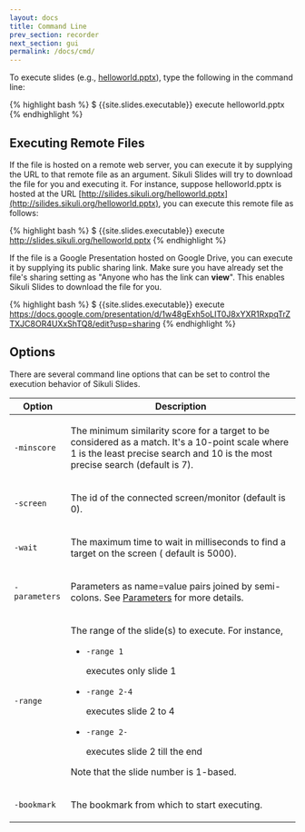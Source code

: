 ```yaml
---
layout: docs
title: Command Line
prev_section: recorder
next_section: gui
permalink: /docs/cmd/
---
```


To execute slides (e.g., [helloworld.pptx](/pptx/helloworld.pptx)), type the following in the command line:

{% highlight bash %}
$ {{site.slides.executable}} execute helloworld.pptx 
{% endhighlight %}

## Executing Remote Files

If the file is hosted on a remote web server, you can execute it by supplying the URL to that remote file as an argument. Sikuli Slides will try to download the file for you and executing it. For instance, suppose helloworld.pptx is hosted at the URL  [http://silides.sikuli.org/helloworld.pptx](http://silides.sikuli.org/helloworld.pptx), you can execute this remote file as follows:

{% highlight bash %}
$ {{site.slides.executable}} execute http://slides.sikuli.org/helloworld.pptx 
{% endhighlight %}

If the file is a Google Presentation hosted on Google Drive, you can execute it by supplying its public sharing link. Make sure you have already set the file's sharing setting as "Anyone who has the link can **view**". This enables Sikuli Slides to download the file for you.

{% highlight bash %}
$ {{site.slides.executable}} execute https://docs.google.com/presentation/d/1w48gExh5oLIT0J8xYXR1RxpqTrZTXJC8OR4UXxShTQ8/edit?usp=sharing
{% endhighlight %}


## Options

There are several command line options that can be set to control the execution behavior of Sikuli Slides.

<table>
  <thead>
    <tr>
      <th>Option</th>
      <th>Description</th>
    </tr>
  </thead>
  <tbody>
    <tr>
      <td><p><code>-minscore</code></p></td>
      <td><p>The minimum similarity score for a target to be considered as a match. 
	It's a 10-point scale where 1 is the least precise search and 10 is the most precise search (default is 7).</p></td>
    </tr>
    <tr>
      <td><p><code>-screen</code></p></td>
      <td><p>The id of the connected screen/monitor (default is 0).</p></td>
    </tr>
    <tr>
      <td><p><code>-wait</code></p></td>
      <td><p>The maximum time to wait in milliseconds to find a target on the screen ( 
                              default is 5000).</p></td>
    </tr>
    <tr>
      <td><p><code>-parameters</code></p></td>
      <td><p>Parameters as name=value pairs joined by semi-colons. See 
                              <a href="/docs/parameters/">Parameters</a> for more details.</p></td>
    </tr>
    <tr>
      <td><p><code>-range</code></p></td>
      <td><p>The range of the slide(s) to execute. For instance,</p>
	<ul>
		<li><code>-range 1</code><p> executes only slide 1</p></li>
		<li><code>-range 2-4</code><p> executes slide 2 to 4</p></li>
		<li><code>-range 2-</code><p> executes slide 2 till the end</p></li>
	</ul>
		<p>Note that the slide number is 1-based.</p>
	</td>
    </tr>
    <tr>
      <td><p><code>-bookmark</code></p></td>
      <td><p>The bookmark from which to start executing.</p></td>
    </tr>

  </tbody>
</table>